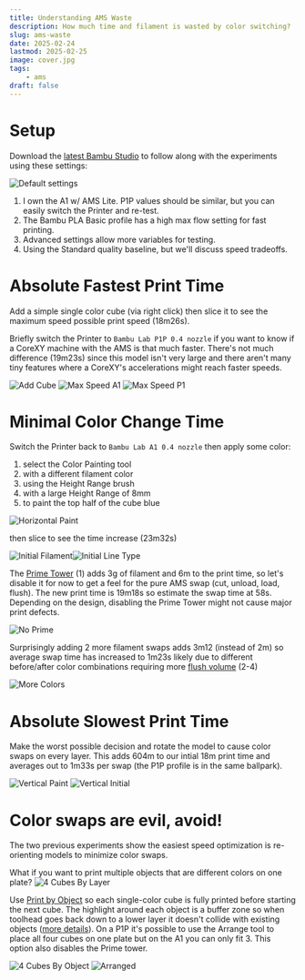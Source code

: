 ```yaml
---
title: Understanding AMS Waste
description: How much time and filament is wasted by color switching?
slug: ams-waste
date: 2025-02-24
lastmod: 2025-02-25
image: cover.jpg
tags:
    - ams
draft: false
---
```


# Setup
Download the [latest Bambu Studio](https://github.com/bambulab/BambuStudio/releases) to follow along with the experiments using these settings:

![Default settings](defaults.png)

1. I own the A1 w/ AMS Lite.  P1P values should be similar, but you can easily switch the Printer and re-test.
2. The Bambu PLA Basic profile has a high max flow setting for fast printing.
3. Advanced settings allow more variables for testing.
4. Using the Standard quality baseline, but we'll discuss speed tradeoffs.

# Absolute Fastest Print Time
Add a simple single color cube (via right click) then slice it to see the maximum speed possible print speed (18m26s).

Briefly switch the Printer to `Bambu Lab P1P 0.4 nozzle` if you want to know if a CoreXY machine with the AMS is that much faster.  There's not much difference (19m23s) since this model isn't very large and there aren't many tiny features where a CoreXY's accelerations might reach faster speeds. 

![Add Cube](add-cube.png) ![Max Speed A1](max-speed-cube-a1.png) ![Max Speed P1](max-speed-cube-p1.png)


# Minimal Color Change Time
Switch the Printer back to `Bambu Lab A1 0.4 nozzle` then apply some color:
1. select the Color Painting tool
2. with a different filament color
3. using the Height Range brush
4. with a large Height Range of 8mm
5. to paint the top half of the cube blue

![Horizontal Paint](horizontal-paint.png)

then slice to see the time increase (23m32s)

![Initial Filament](horizontal-paint-initial-filament.png)![Initial Line Type](horizontal-paint-initial-line.png)

The [Prime Tower](https://wiki.bambulab.com/en/software/bambu-studio/parameter/prime-tower) (1) adds 3g of filament and 6m to the print time, so let's disable it for now to get a feel for the pure AMS swap (cut, unload, load, flush).  The new print time is 19m18s so estimate the swap time at 58s.  Depending on the design, disabling the Prime Tower might not cause major print defects.

![No Prime](horizontal-paint-no-prime.png) 

Surprisingly adding 2 more filament swaps adds 3m12 (instead of 2m) so average swap time has increased to 1m23s likely due to different before/after color combinations requiring more [flush volume](https://wiki.bambulab.com/en/software/bambu-studio/reduce-wasting-during-filament-change) (2-4)

![More Colors](horizontal-paint-no-prime-more-colors.png)

# Absolute Slowest Print Time
Make the worst possible decision and rotate the model to cause color swaps on every layer.  This adds 604m to our intial 18m print time and averages out to 1m33s per swap (the P1P profile is in the same ballpark).

![Vertical Paint](vertical-paint-rotate.png) ![Vertical Initial](vertical-paint-initial.png)

# Color swaps are evil, avoid!
The two previous experiments show the easiest speed optimization is re-orienting models to minimize color swaps.

What if you want to print multiple objects that are different colors on one plate?
![4 Cubes By Layer](four-cubes-by-layer.png)

Use [Print by Object](https://wiki.bambulab.com/en/software/bambu-studio/sequent-print) so each single-color cube is fully printed before starting the next cube.  The highlight around each object is a buffer zone so when toolhead goes back down to a lower layer it doesn't collide with existing objects ([more details](https://wiki.bambulab.com/en/software/bambu-studio/sequent-print#limitations)).  On a P1P it's possible to use the Arrange tool to place all four cubes on one plate but on the A1 you can only fit 3.  This option also disables the Prime tower.

![4 Cubes By Object](four-cubes-by-object.png) ![Arranged](four-cubes-by-object-arranged.png)

